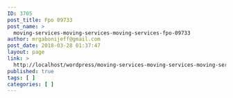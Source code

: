 ```yaml
---
ID: 3705
post_title: Fpo 09733
post_name: >
  moving-services-moving-services-moving-services-fpo-09733
author: mrgabonijeff@gmail.com
post_date: 2018-03-28 01:37:47
layout: page
link: >
  http://localhost/wordpress/moving-services-moving-services-moving-services-fpo-09733/
published: true
tags: [ ]
categories: [ ]
---
```

